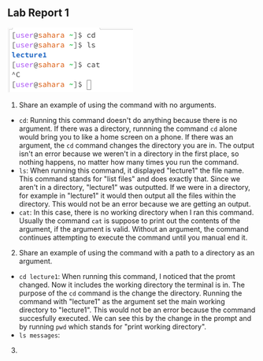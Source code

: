 **Lab Report 1**
---
![Image](ss1.png)
1. Share an example of using the command with no arguments.
  * `cd`: Running this command doesn't do anything because there is no argument. If there was a directory, runnning the command `cd` alone would bring you to 
        like a home screen on a phone. If there was an argument, the `cd` command changes the directory you are in. The output isn't an error because we weren't
        in a directory in the first place, so nothing happens, no matter how many times you run the command.
  * `ls`: When running this command, it displayed "lecture1" the file name. This command stands for "list files" and does exactly that. Since we aren't in a directory, "lecture1" was outputted. If we were in a directory, for example in "lecture1" it would then output all the files within the directory. This would not be an error because we are getting an output.
  *  `cat`: In this case, there is no working directory when I ran this command. Usually the command `cat` is suppose to print out the contents of the argument, if the argument is valid. Without an argument, the command continues attempting to execute the command until you manual end it.
    
2. Share an example of using the command with a path to a directory as an argument.
  * `cd lecture1`: When running this command, I noticed that the promt changed. Now it includes the working directory the terminal is in. The purpose of the `cd` command is the change the directory. Running the command with "lecture1" as the argument set the main working directory to "lecture1". This would not be an error because the command succesfully executed. We can see this by the change in the prompt and by running `pwd` which stands for "print working directory".
  *  `ls messages`:
3.  


